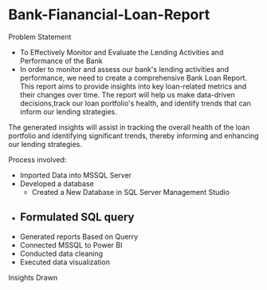 # Bank-Fianancial-Loan-Report

Problem Statement
- To Effectively Monitor and Evaluate the Lending Activities and Performance of the Bank
- In order to monitor and assess our bank's lending activities and performance, we need to create a comprehensive Bank Loan Report. This report aims to provide insights into key loan-related metrics and their 
  changes over time. The report will help us make data-driven decisions,track our loan portfolio's health, and identify trends that can inform our lending strategies.

The generated insights will assist in tracking the overall health of the loan portfolio and identifying significant trends, thereby informing and enhancing our lending strategies.

Process involved:

- Imported Data into MSSQL Server
- Developed a database
  - Created a New Database in SQL Server Management Studio
- Formulated SQL query
  - 
- Generated reports Based on Querry
- Connected MSSQL to Power BI
- Conducted data cleaning
- Executed data visualization

Insights Drawn


